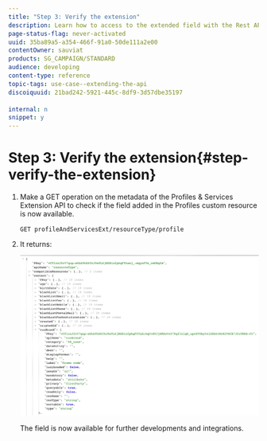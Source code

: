 ```yaml
---
title: "Step 3: Verify the extension"
description: Learn how to access to the extended field with the Rest API.
page-status-flag: never-activated
uuid: 35ba89a5-a354-466f-91a0-50de111a2e00
contentOwner: sauviat
products: SG_CAMPAIGN/STANDARD
audience: developing
content-type: reference
topic-tags: use-case--extending-the-api
discoiquuid: 21bad242-5921-445c-8df9-3d57dbe35197

internal: n
snippet: y
---
```


# Step 3: Verify the extension{#step-verify-the-extension}

1. Make a GET operation on the metadata of the Profiles & Services Extension API to check if the field added in the Profiles custom resource is now available.

   ```
   GET profileAndServicesExt/resourceType/profile
   ```

1. It returns:

   ![](assets/extendpandsapiview.png)

   The field is now available for further developments and integrations.

